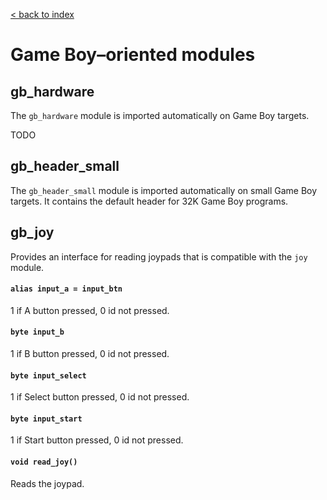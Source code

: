 [< back to index](../index.md)

# Game Boy–oriented modules

## gb_hardware

The `gb_hardware` module is imported automatically on Game Boy targets.

TODO

## gb_header_small

The `gb_header_small` module is imported automatically on small Game Boy targets.
It contains the default header for 32K Game Boy programs.  

## gb_joy

Provides an interface for reading joypads that is compatible with the `joy` module.

#### `alias input_a = input_btn`

1 if A button pressed, 0 id not pressed.

#### `byte input_b`

1 if B button pressed, 0 id not pressed.

#### `byte input_select`

1 if Select button pressed, 0 id not pressed.

#### `byte input_start`

1 if Start button pressed, 0 id not pressed.

#### `void read_joy()`

Reads the joypad.
